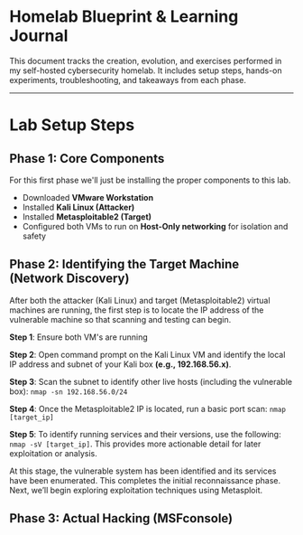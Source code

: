 # Homelab Blueprint & Learning Journal

This document tracks the creation, evolution, and exercises performed in my self-hosted cybersecurity homelab. It includes setup steps, hands-on experiments, troubleshooting, and takeaways from each phase.

---

# Lab Setup Steps

## Phase 1: Core Components

For this first phase we'll just be installing the proper components to this lab.

- Downloaded **VMware Workstation**
- Installed **Kali Linux (Attacker)**
- Installed **Metasploitable2 (Target)**
- Configured both VMs to run on **Host-Only networking** for isolation and safety

## Phase 2: Identifying the Target Machine (Network Discovery)

After both the attacker (Kali Linux) and target (Metasploitable2) virtual machines are running, the first step is to locate the IP address of the vulnerable machine so that scanning and testing can begin.

**Step 1**: Ensure both VM's are running

**Step 2**: Open command prompt on the Kali Linux VM and identify the local IP address and subnet of your Kali box **(e.g., 192.168.56.x)**.

**Step 3**: Scan the subnet to identify other live hosts (including the vulnerable box): ```nmap -sn 192.168.56.0/24```


**Step 4**: Once the Metasploitable2 IP is located, run a basic port scan: ```nmap [target_ip]```


**Step 5**: To identify running services and their versions, use the following: ```nmap -sV [target_ip]```. This provides more actionable detail for later exploitation or analysis.


At this stage, the vulnerable system has been identified and its services have been enumerated. This completes the initial reconnaissance phase. Next, we’ll begin exploring exploitation techniques using Metasploit.


## Phase 3: Actual Hacking (MSFconsole)

